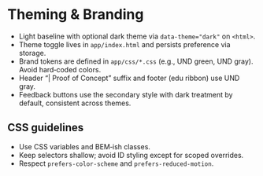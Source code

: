 # Theming & Branding

- Light baseline with optional dark theme via `data-theme="dark"` on `<html>`.
- Theme toggle lives in `app/index.html` and persists preference via storage.
- Brand tokens are defined in `app/css/*.css` (e.g., UND green, UND gray). Avoid hard‑coded colors.
- Header “| Proof of Concept” suffix and footer (edu ribbon) use UND gray.
- Feedback buttons use the secondary style with dark treatment by default, consistent across themes.

## CSS guidelines

- Use CSS variables and BEM‑ish classes.
- Keep selectors shallow; avoid ID styling except for scoped overrides.
- Respect `prefers-color-scheme` and `prefers-reduced-motion`.
